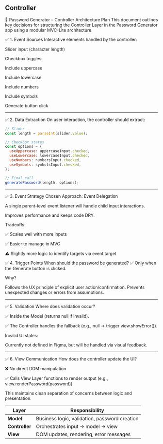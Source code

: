 ## Controller

🧠 Password Generator – Controller Architecture Plan
This document outlines key decisions for structuring the Controller Layer in the Password Generator app using a modular MVC-Lite architecture.

✅ 1. Event Sources
Interactive elements handled by the controller:

Slider input (character length)

Checkbox toggles:

Include uppercase

Include lowercase

Include numbers

Include symbols

Generate button click

---

✅ 2. Data Extraction
On user interaction, the controller should extract:

```js
// Slider
const length = parseInt(slider.value);

// Checkbox states
const options = {
  useUppercase: uppercaseInput.checked,
  useLowercase: lowercaseInput.checked,
  useNumbers: numbersInput.checked,
  useSymbols: symbolsInput.checked,
};

// Final call
generatePassword(length, options);
```

---

✅ 3. Event Strategy
Chosen Approach: Event Delegation

A single parent-level event listener will handle child input interactions.

Improves performance and keeps code DRY.

Tradeoffs:

✅ Scales well with more inputs

✅ Easier to manage in MVC

⚠️ Slightly more logic to identify targets via event.target

✅ 4. Trigger Points
When should the password be generated?
✅ Only when the Generate button is clicked.

Why?

Follows the UX principle of explicit user action/confirmation.
Prevents unexpected changes or errors from assumptions.

---

✅ 5. Validation
Where does validation occur?

✅ Inside the Model (returns null if invalid).

✅ The Controller handles the fallback (e.g., null → trigger view.showError()).

Invalid UI states:

Currently not defined in Figma, but will be handled via visual feedback.

---

✅ 6. View Communication
How does the controller update the UI?

❌ No direct DOM manipulation

✅ Calls View Layer functions to render output (e.g., view.renderPassword(password))

This maintains clean separation of concerns between logic and presentation.

| Layer          | Responsibility                                |
| -------------- | --------------------------------------------- |
| **Model**      | Business logic, validation, password creation |
| **Controller** | Orchestrates input → model → view             |
| **View**       | DOM updates, rendering, error messages        |
